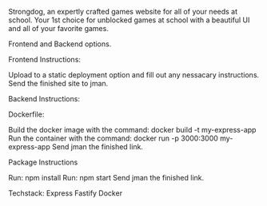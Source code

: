 Strongdog, an expertly crafted games website for all of your needs at school. Your 1st choice for unblocked games at school with a beautiful UI and all of your favorite games.

Frontend and Backend options.

Frontend Instructions:

Upload to a static deployment option and fill out any nessacary instructions.
Send the finished site to jman.

Backend Instructions:

Dockerfile:

Build the docker image with the command: docker build -t my-express-app
Run the container with the command: docker run -p 3000:3000 my-express-app
Send jman the finished link.

Package Instructions

Run: npm install
Run: npm start
Send jman the finished link.

Techstack:
Express
Fastify
Docker

